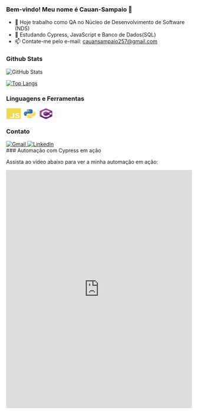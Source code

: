 ### Bem-vindo! Meu nome é Cauan-Sampaio 👋

- 🔭 Hoje trabalho como QA no Núcleo de Desenvolvimento de Software (NDS)
- 🌱 Estudando Cypress, JavaScript e Banco de Dados(SQL)
- 📫 Contate-me pelo e-mail: cauansampaio257@gmail.com

### Github Stats

![GitHub Stats](https://github-readme-stats.vercel.app/api?username=cauan-sampaio&show_icons=true&theme=dark)

[![Top Langs](https://github-readme-stats.vercel.app/api/top-langs/?username=cauan-sampaio&layout=compact&theme=dark)](https://github.com/anuraghazra/github-readme-stats)

### Linguagens e Ferramentas

<div style="display: inline_block">
  <img align="center" alt="JavaScript" height="30" width="40" src="https://raw.githubusercontent.com/devicons/devicon/master/icons/javascript/javascript-plain.svg">
  <img align="center" alt="Python" height="30" width="40" src="https://raw.githubusercontent.com/devicons/devicon/master/icons/python/python-original.svg">
  <img align="center" alt="C#" height="30" width="40" src="https://raw.githubusercontent.com/devicons/devicon/master/icons/csharp/csharp-original.svg">
</div>

### Contato

<div> 
  <a href="mailto:cauansampaio257@gmail.com">
    <img src="https://img.shields.io/badge/-Gmail-%23333?style=for-the-badge&logo=gmail&logoColor=white" target="_blank" alt="Gmail">
  </a>
  <a href="https://www.linkedin.com/in/francisco-cauan-b96347296" target="_blank">
    <img src="https://img.shields.io/badge/-LinkedIn-%230077B5?style=for-the-badge&logo=linkedin&logoColor=white" target="_blank" alt="LinkedIn">
  </a> 
</div>
### Automação com Cypress em ação

Assista ao vídeo abaixo para ver a minha automação em ação:
<iframe src="https://www.linkedin.com/embed/feed/update/urn:li:ugcPost:7120155106817290241" height="646" width="504" frameborder="0" allowfullscreen="" title="Publicação incorporada"></iframe>

